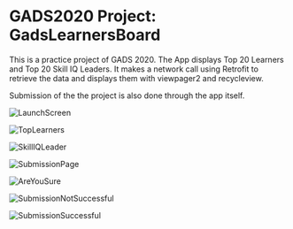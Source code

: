 # GADS2020 Project: GadsLearnersBoard
This is a practice project of GADS 2020. The App displays Top 20 Learners and Top 20 Skill IQ Leaders. It makes a network call using Retrofit to retrieve the data and displays them with viewpager2 and recycleview.

Submission of the the project is also done through the app itself.

![LaunchScreen](https://github.com/tonyez/GadsLearnersBoard/blob/master/app/src/main/res/drawable-screenshots/Screenshot_20200913-214815.png)


![TopLearners](https://github.com/tonyez/GadsLearnersBoard/blob/master/app/src/main/res/drawable-screenshots/Screenshot_20200913-214824.png)

![SkillIQLeader](https://github.com/tonyez/GadsLearnersBoard/blob/master/app/src/main/res/drawable-screenshots/Screenshot_20200913-214833.png)

![SubmissionPage](https://github.com/tonyez/GadsLearnersBoard/blob/master/app/src/main/res/drawable-screenshots/Screenshot_20200913-214843.png)

![AreYouSure](https://github.com/tonyez/GadsLearnersBoard/blob/master/app/src/main/res/drawable-screenshots/Screenshot_20200913-214858.png)

![SubmissionNotSuccessful](https://github.com/tonyez/GadsLearnersBoard/blob/master/app/src/main/res/drawable-screenshots/Screenshot_20200913-214931.png)

![SubmissionSuccessful](https://github.com/tonyez/GadsLearnersBoard/blob/master/app/src/main/res/drawable-screenshots/Screenshot_20200913-221355.png)
